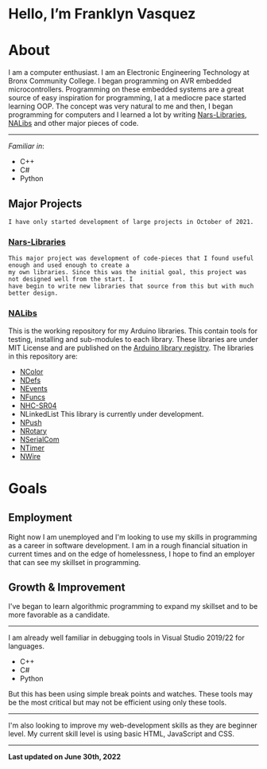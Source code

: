 # Hello, I’m **Franklyn Vasquez**

# About 

  I am a computer enthusiast. I am an Electronic Engineering Technology at Bronx Community College.
  I began programming on AVR embedded microcontrollers. Programming on these embedded systems are a
  great source of easy inspiration for programming, I at a mediocre pace started learning OOP. The
  concept was very natural to me and then, I began programming for computers and I learned a lot by
  writing [Nars-Libraries](https://github.com/Narwhalsss360/Nars-Libraries), [NALibs](https://github.com/Narwhalsss360/NALibs)
  and other major pieces of code.

-------------------

  *Familiar in*:
  - C++
  - C#
  - Python

## Major Projects

    I have only started development of large projects in October of 2021.

### [Nars-Libraries](https://github.com/Narwhalsss360/Nars-Libraries)

    This major project was development of code-pieces that I found useful enough and used enough to create a
    my own libraries. Since this was the initial goal, this project was not designed well from the start. I 
    have begin to write new libraries that source from this but with much better design.

### [NALibs](https://github.com/Narwhalsss360/NALibs)

  This is the working repository for my Arduino libraries. This contain tools for testing, installing and
  sub-modules to each library. These libraries are under MIT License and are published on the
  [Arduino library registry](https://github.com/arduino/library-registry).
  The libraries in this repository are:
  - [NColor](https://github.com/Narwhalsss360/NColor)
  - [NDefs](https://github.com/Narwhalsss360/NDefs)
  - [NEvents](https://github.com/Narwhalsss360/NEvents)
  - [NFuncs](https://github.com/Narwhalsss360/NFuncs)
  - [NHC-SR04](https://github.com/Narwhalsss360/NHC-SR04)
  - NLinkedList This library is currently under development.
  - [NPush](https://github.com/Narwhalsss360/NPush)
  - [NRotary](https://github.com/Narwhalsss360/NRotary)
  - [NSerialCom](https://github.com/Narwhalsss360/NSerialCom)
  - [NTimer](https://github.com/Narwhalsss360/NTimer)
  - [NWire](https://github.com/Narwhalsss360/NWire)


# Goals

## Employment

  Right now I am unemployed and I'm looking to use my skills in programming as a career in software
  development. I am in a rough financial situation in current times and on the edge of homelessness, 
  I hope to find an employer that can see my skillset in programming.

## Growth & Improvement

  I've began to learn algorithmic programming to expand my skillset and to be more favorable as a
  candidate.

--------------------

  I am already well familiar in debugging tools in Visual Studio 2019/22 for languages.
  - C++
  - C#
  - Python

  But this has been using simple break points and watches. These tools may be the most critical but
  may not be efficient using only these tools.

--------------------

  I'm also looking to improve my web-development skills as they are beginner level. My current skill
  level is using basic HTML, JavaScript and CSS.


<!---This div is to seperate the rest from written on section--->
--------------------

**Last updated on June 30th, 2022**

<!---
Narwhalsss360/Narwhalsss360 is a ✨ special ✨ repository because its `README.md` (this file) appears on your GitHub profile.
You can click the Preview link to take a look at your changes.
--->
